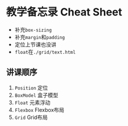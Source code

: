 # 教学备忘录 Cheat Sheet
- 补充`box-sizing`
- 补充`margin`和`padding`
- 定位上节课也没讲
- `float`在`./grid/text.html`

## 讲课顺序
1. `Position` 定位
2. `BoxModel` 盒子模型
3. `Float` 元素浮动
4. `Flexbox` Flexbox布局
5. `Grid` Grid布局